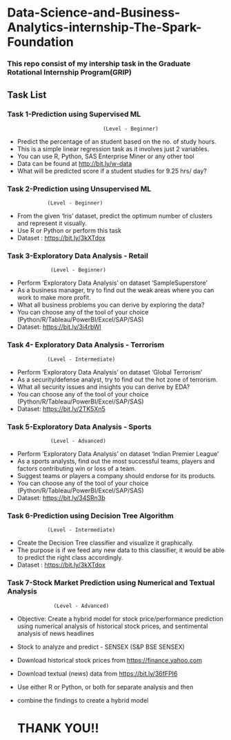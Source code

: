 # Data-Science-and-Business-Analytics-internship-The-Spark-Foundation
   
   ### This repo consist of my intership task in the Graduate Rotational Internship Program(GRIP)
## Task List
 ### Task 1-Prediction using Supervised ML 
                                   (Level - Beginner)
   - Predict the percentage of an student based on the no. of study hours. 
   - This is a simple linear regression task as it involves just 2 variables.
   - You can use R, Python, SAS Enterprise Miner or any other tool 
   - Data can be found at http://bit.ly/w-data
   - What will be predicted score if a student studies for 9.25 hrs/ day? 
                
        
  ### Task 2-Prediction using Unsupervised ML
                 (Level - Beginner)
   - From the given ‘Iris’ dataset, predict the optimum number of clusters 
     and represent it visually. 
   - Use R or Python or perform this task
   - Dataset : https://bit.ly/3kXTdox
   
   
   
  ### Task 3-Exploratory Data Analysis - Retail
                  (Level - Beginner)
   - Perform ‘Exploratory Data Analysis’ on dataset ‘SampleSuperstore’ 
   - As a business manager, try to find out the weak areas where you can 
     work to make more profit. 
   - What all business problems you can derive by exploring the data? 
   - You can choose any of the tool of your choice 
     (Python/R/Tableau/PowerBI/Excel/SAP/SAS) 
   - Dataset: https://bit.ly/3i4rbWl
   
  ### Task 4- Exploratory Data Analysis - Terrorism
                 (Level - Intermediate)
   - Perform ‘Exploratory Data Analysis’ on dataset ‘Global Terrorism’ 
   - As a security/defense analyst, try to find out the hot zone of terrorism. 
   - What all security issues and insights you can derive by EDA? 
   - You can choose any of the tool of your choice 
     (Python/R/Tableau/PowerBI/Excel/SAP/SAS) 
   - Dataset: https://bit.ly/2TK5Xn5

  ### Task 5-Exploratory Data Analysis - Sports
                  (Level - Advanced)
   - Perform ‘Exploratory Data Analysis’ on dataset ‘Indian Premier League’ 
   - As a sports analysts, find out the most successful teams, players and factors 
     contributing win or loss of a team. 
   - Suggest teams or players a company should endorse for its products. 
   - You can choose any of the tool of your choice 
     (Python/R/Tableau/PowerBI/Excel/SAP/SAS) 
   - Dataset: https://bit.ly/34SRn3b
   
  ### Task 6-Prediction using Decision Tree Algorithm 
                 (Level - Intermediate)
   - Create the Decision Tree classifier and visualize it graphically. 
   - The purpose is if we feed any new data to this classifier, it would be able to 
      predict the right class accordingly. 
   - Dataset : https://bit.ly/3kXTdox 
  
 ### Task 7-Stock Market Prediction using Numerical and Textual Analysis
                   (Level - Advanced)
   - Objective: Create a hybrid model for stock price/performance  prediction
      using numerical analysis of historical stock prices, and sentimental
      analysis of news headlines 
   - Stock to analyze and predict - SENSEX (S&P BSE SENSEX)
   - Download historical stock prices from https://finance.yahoo.com
   - Download textual (news) data from https://bit.ly/36fFPI6
   - Use either R or Python, or both for separate analysis and then 
   - combine the findings to create a hybrid model 
   
   
      #                                              THANK YOU!!                         
               

